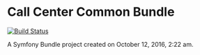 Call Center Common Bundle
===========

[![Build Status](https://travis-ci.org/diegoangel/call-center-common.svg?branch=master)](https://travis-ci.org/diegoangel/call-center-common)

A Symfony Bundle project created on October 12, 2016, 2:22 am.
